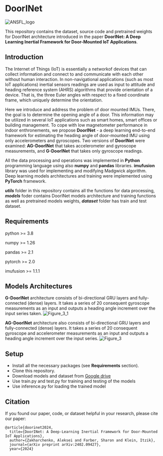 # DoorINet
![ANSFL_logo](https://github.com/ansfl/DoorINet/assets/89016122/f98fb44e-5e0e-4cd8-b4cf-c5417be76161)

This repository contains the dataset, source code and pretrained weights for DoorINet architecture introduced in the paper **DoorINet: A Deep Learning Inertial Framework for Door-Mounted IoT Applications**.

## Introduction
The Internet of Things (IoT) is essentially a networkof devices that can collect information and connect to and communicate with each other without human interaction.
In non-navigational applications (such as most IoT applications) inertial sensors readings are used as input to attitude and heading reference system (AHRS) algorithms that provide orientation of a device. That is, the three Euler angles with respect to a fixed coordinate frame, which uniquely determine the orientation.

Here we introduce and address the problem of door mounted IMUs. There, the goal is to determine the opening angle of a door. This information may be utilized in several IoT applications such as smart homes, smart offices or building management. To cope with low magnetometer performance in indoor enthronements, we propose **DoorINet** - a deep learning end-to-end framework for estimating the heading angle of door-mounted IMU using only accelerometers and gyroscopes. Two versions of **DoorINet** were examined: **AG-DoorINet** that
takes accelerometer and gyroscope measurements, and **G-DoorINet** that takes only gyroscope readings.

All the data processing and operations was implemented in **Python** programming language using also **numpy** and **pandas** libraries. **imufusion** library was used for implementing and modifying Madgwick algorithm. Deep learning models architectures and training were implemented using **PyTorch** framework.

_**utils**_ folder in this repository contains all the functions for data processing, _**models**_ foder contains DoorINet models architecture and training functions as well as pretrained models weights, _**dataset**_ folder has train and test dataset.

## Requirements

python >= 3.8

numpy >= 1.26

pandas >= 2.1

pytorch >= 2.0

imufusion >= 1.1.1

## Models Architectures
**G-DoorINet** architecture consists of bi-directional GRU layers and fully-connected (dense) layers. It takes a series of 20 consequent gyroscope measurements as an input and outputs a heading angle increment over the input series taken.
![Figure_3_1](https://github.com/ansfl/DoorINet/assets/89016122/ca90a2b7-cc90-4ab3-91a5-ff640724552b)

**AG-DoorINet** architecture also consists of bi-directional GRU layers and fully-connected (dense) layers. It takes a series of 20 consequent gyroscope and accelerometer measurements as an input and outputs a heading angle increment over the input series.
![Figure_3](https://github.com/ansfl/DoorINet/assets/89016122/c536ca50-f072-4c44-bbfa-48a16404d49e)

## Setup 

* Install all the necessary packages (see **Requirements** section). 
* Clone this repository.
* Download models and dataset from [Google drive](https://drive.google.com/drive/folders/11T_5DR6Rnr8eeFteVZ_w3SqR17zyQix1?usp=sharing)
* Use train.py and test.py for training and testing of the models
* Use inference.py for loading the trained model

## Citation

If you found our paper, code, or dataset helpful in your research, please cite our paper:
```
@article{doorinet2024,
  title={DoorINet: A Deep-Learning Inertial Framework for Door-Mounted IoT Applications},
  author={Zakharchenko, Aleksei and Farber, Sharon and Klein, Itzik},
  journal={arXiv preprint arXiv:2402.09427},
  year={2024}
